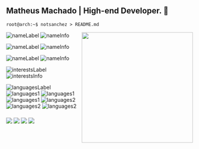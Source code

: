 ## Matheus Machado | High-end Developer. 👋

```console
root@arch:~$ notsanchez > README.md
```

<img align="right" src="https://www.github.com/notsanchez.png" width="300" height="300" />

![nameLabel](https://img.shields.io/static/v1?label=&message=name%3A&color=111&style=flat-square)
![nameInfo](https://img.shields.io/static/v1?label=&message=Matheus&color=555&style=flat-square)

![nameLabel](https://img.shields.io/static/v1?label=&message=age%3A&color=111&style=flat-square)
![nameInfo](https://img.shields.io/static/v1?label=&message=18&color=555&style=flat-square)

![nameLabel](https://img.shields.io/static/v1?label=&message=occupation%3A&color=111&style=flat-square)
![nameInfo](https://img.shields.io/static/v1?label=&message=Analysis%20and%20development%20student%20in%20first-year%20at%20University%20of%20Sao%20Caetano%20Do%20Sul%20and%20Front-end%20developer&color=555&style=flat-square)

![interestsLabel](https://img.shields.io/static/v1?label=&message=interests%3A&color=111&style=flat-square)
![interestsInfo](https://img.shields.io/static/v1?label=&message=front-end%20engineering%2C%20dynamic%20systems%2C%20continuous%20development&color=555&style=flat-square)


![languagesLabel](https://img.shields.io/static/v1?label=&message=languages%3A&color=111&style=flat-square)
![languages1](https://img.shields.io/static/v1?logo=react&label=&message=React&color=555&style=flat-square)
![languages1](https://img.shields.io/static/v1?logo=tailwindcss&label=&message=TailwindCSS&color=555&style=flat-square)
![languages1](https://img.shields.io/static/v1?logo=typescript&label=&message=TypeScript&color=555&style=flat-square)
![languages2](https://img.shields.io/static/v1?logo=node.js&label=&message=Node&color=555&style=flat-square)
![languages2](https://img.shields.io/static/v1?logo=python&label=&message=Python&color=555&style=flat-square)
![languages2](https://img.shields.io/static/v1?logo=flask&label=&message=Flask&color=555&style=flat-square)

### 
<div>
  
  <a href="https://instagram.com/sanchez.jsx" target="_blank"><img src="https://img.shields.io/badge/-Instagram-%23E4405F?style=for-the-badge&logo=instagram&logoColor=white" target="_blank"></a>
 	<a href="https://www.twitch.tv/sxnchezlol" target="_blank"><img src="https://img.shields.io/badge/Twitch-9146FF?style=for-the-badge&logo=twitch&logoColor=white" target="_blank"></a>
  <a href = "matheus.machado@uscsonline.com.br"><img src="https://img.shields.io/badge/-Gmail-%23333?style=for-the-badge&logo=gmail&logoColor=white" target="_blank"></a>
  <a href="https://www.linkedin.com/in/matheus-machado-661941227" target="_blank"><img src="https://img.shields.io/badge/-LinkedIn-%230077B5?style=for-the-badge&logo=linkedin&logoColor=white" target="_blank"></a> 
 
</div>
